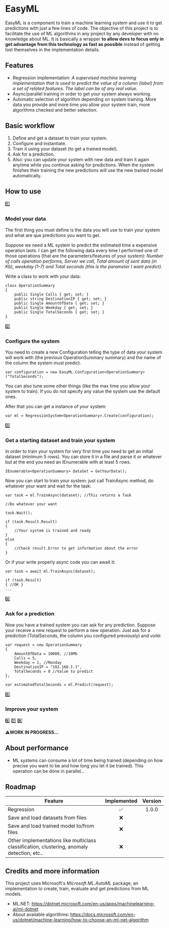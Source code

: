 ﻿# EasyML
EasyML is a component to train a machine learning system and use it to get predictions with just a few lines of code. The objective of this project is to facilitate the use of ML algorithms in any project by any developer with no knowledge about ML. It is basically a wrapper **to allow devs to focus only in get advantage from this technology as fast as possible** instead of getting lost themselves in the implementation details.

 

## Features
- Regression implementation: *A supervised machine learning implementation that is used to predict the value of a column (label) from a set of related features. The label can be of any real value.*
- Async/parallel training in order to get your system always working.
- Automatic selection of algorithm depending on system training. More data you provide and more time you allow your system train, more algorithms checked and better selection.


## Basic workflow
1. Define and get a dataset to train your system.
2. Configure and instantiate.
3. Train it using your dataset (to get a trained model).
4. Ask for a prediction.
5. Also: you can update your system with new data and train it again anytime while you continue asking for predictions. When the system finishes their training the new predictions will use the new trained model automatically.



## How to use
1️⃣
### Model your data
The first thing you must define is the data you will use to train your system and what are que predictions you want to get.

Suppose we need a ML system to predict the estimated time a expensive operation lasts. I can get the following data every time I performed one of those operations (that are the parameters/features of your system): *Number of calls operation performs, Server we call, Total amount of sent data (in Kb), weekday (1-7) and Total seconds (this is the parameter I want predict)*.

Write a class to work with your data:
```
class OperationSummary
{
	public Single Calls { get; set; }
	public string DestinationIP { get; set; }
	public Single AmountOfData { get; set; }
	public Single Weekday { get; set; }
	public Single TotalSeconds { get; set; }
}
```

2️⃣
### Configure the system
You need to create a new Configuration telling the type of data your system will work with (the previous OperationSummary summary) and the name of the column the system must predict. 
```
var configuration = new EasyML.Configuration<OperationSummary>("TotalSeconds");
```
You can also tune some other things (like the max time you allow your system to train). If you do not specify any value the system use the default ones.

After that you can get a instance of your system:
```
var ml = RegressionSystem<OperationSummary>.Create(configuration);
```



3️⃣
### Get a starting dataset and train your system
In order to train your system for very first time you need to get an initial dataset (minimum 5 rows). You can store it in a file and parse it or whatever but at the end you need an IEnumerable with at least 5 rows.

```
IEnumerable<OperationSummary> dataSet = GetYourData();
```

Now you can start to train your system: just call TrainAsync method, do whatever your want and wait for the task:

```
var task = ml.TrainAsync(dataset); //This returns a Task

//Do whatever your want

task.Wait();

if (task.Result.Result)
{
	//Your system is trained and ready
}
else
{
	//Check result.Error to get information about the error
}
```

Or if your write properly async code you can await it:

```
var task = await ml.TrainAsync(dataset);

if (task.Result) 
{ //OK }
...
```


4️⃣
### Ask for a prediction
Now you have a trained system you can ask for any prediction. Suppose your receive a new request to perform a new operation. Just ask for a prediction (TotalSeconds, the column you configured previously) and *voilà*:
```
var request = new OperationSummary
{
	AmountOfData = 10000, //10Mb
	Calls = 5, 
	Weekday = 1, //Monday
	DestinationIP = "192.168.1.1",
	TotalSeconds = 0 //Value to predict
};

var estimatedTotalSeconds = ml.Predict(request);
```


5️⃣
### Improve your system

6️⃣
7️⃣
8️⃣

⚠️**WORK IN PROGRESS...**


## About performance
- ML systems can consume a lot of time being trained (depending on how precise you want to be and how long you let it be trained). This operation can be done in parallel...

## Roadmap

Feature										|Implemented|Version
|-------------------------------------------|:---------:|:--------------:
|Regression									|✅         |1.0.0
|Save and load datasets from files			|❌         |
|Save and load trained model to/from files  |❌         |
|Other implementations like multiclass classification, clustering, anomaly detection, etc..  |❌         |



## Credits and more information
This project uses Microsoft's *Microsoft.ML.AutoML* package, an implementation to create, train, evaluate and get predictions from ML models. 

- ML.NET: https://dotnet.microsoft.com/en-us/apps/machinelearning-ai/ml-dotnet
- About available algorithms: https://docs.microsoft.com/en-us/dotnet/machine-learning/how-to-choose-an-ml-net-algorithm
